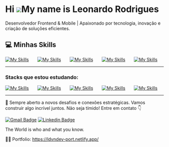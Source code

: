 Hi ![](https://user-images.githubusercontent.com/18350557/176309783-0785949b-9127-417c-8b55-ab5a4333674e.gif)My name is Leonardo Rodrigues
========================================================================================================================================

Desenvolvedor Frontend & Mobile | Apaixonado por tecnologia, inovação e criação de soluções eficientes.
<br/>

## 💻 Minhas Skills

[![My Skills](https://skillicons.dev/icons?i=html,css)](https://skillicons.dev) &nbsp;&nbsp;&nbsp;&nbsp;&nbsp; [![My Skills](https://skillicons.dev/icons?i=js,ts)](https://skillicons.dev) &nbsp;&nbsp;&nbsp;&nbsp;&nbsp; [![My Skills](https://skillicons.dev/icons?i=react,nextjs)](https://skillicons.dev) &nbsp;&nbsp;&nbsp;&nbsp;&nbsp; [![My Skills](https://skillicons.dev/icons?i=tailwind,styledcomponents,sass)](https://skillicons.dev) &nbsp;&nbsp;&nbsp;&nbsp;&nbsp; [![My Skills](https://skillicons.dev/icons?i=figma)](https://skillicons.dev)

---

### Stacks que estou estudando:
[![My Skills](https://skillicons.dev/icons?i=nodejs)](https://skillicons.dev) &nbsp;&nbsp;&nbsp;&nbsp;&nbsp; [![My Skills](https://skillicons.dev/icons?i=docker)](https://skillicons.dev) &nbsp;&nbsp;&nbsp;&nbsp;&nbsp; [![My Skills](https://skillicons.dev/icons?i=nestjs)](https://skillicons.dev) &nbsp;&nbsp;&nbsp;&nbsp;&nbsp; [![My Skills](https://skillicons.dev/icons?i=prisma)](https://skillicons.dev) &nbsp;&nbsp;&nbsp;&nbsp;&nbsp; [![My Skills](https://skillicons.dev/icons?i=express)](https://skillicons.dev)

---

<div id="badges">
  <a href="#">
<!--     <img src="https://img.shields.io/badge/LinkedIn-blue?style=for-the-badge&logo=linkedin&logoColor=white" alt="LinkedIn Badge"/> ### Socials-->
  </a>
</div>

🚀 Sempre aberto a novos desafios e conexões estratégicas. Vamos construir algo incrível juntos. Não seja tímido! Entre em contato 👇

[![Gmail Badge](https://img.shields.io/badge/-ldrigues.dev@gmail.com-00875f?style=flat-square&logo=Gmail&logoColor=white&link=mailto:ldrigues.dev@gmail.com)](mailto:ldrigues.dev@gmail.com)
[![Linkedin Badge](https://img.shields.io/badge/-Leonardo%20Rodrigues-00875f?style=flat-square&logo=Linkedin&logoColor=white&link=https://www.linkedin.com/in/ldrigues/)](https://www.linkedin.com/in/ldrigues/)

The World is who and what you know.

🙋‍♂️ Portfolio: https://ldvndev-port.netlify.app/
